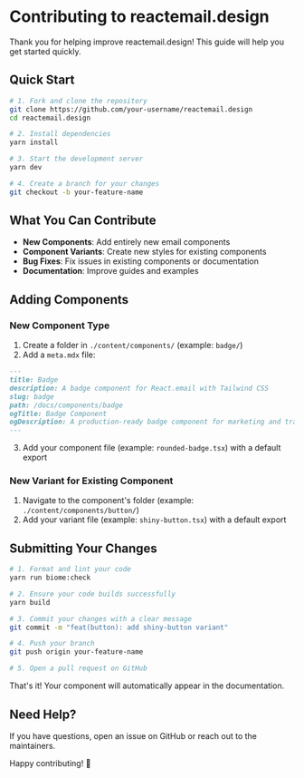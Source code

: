 # Contributing to reactemail.design

Thank you for helping improve reactemail.design! This guide will help you get started quickly.

## Quick Start

```bash
# 1. Fork and clone the repository
git clone https://github.com/your-username/reactemail.design
cd reactemail.design

# 2. Install dependencies
yarn install

# 3. Start the development server
yarn dev

# 4. Create a branch for your changes
git checkout -b your-feature-name
```

## What You Can Contribute

- **New Components**: Add entirely new email components
- **Component Variants**: Create new styles for existing components
- **Bug Fixes**: Fix issues in existing components or documentation
- **Documentation**: Improve guides and examples

## Adding Components

### New Component Type

1. Create a folder in `./content/components/` (example: `badge/`)
2. Add a `meta.mdx` file:

```md
---
title: Badge
description: A badge component for React.email with Tailwind CSS
slug: badge
path: /docs/components/badge
ogTitle: Badge Component
ogDescription: A production-ready badge component for marketing and transactional emails.
---
```

3. Add your component file (example: `rounded-badge.tsx`) with a default export

### New Variant for Existing Component

1. Navigate to the component's folder (example: `./content/components/button/`)
2. Add your variant file (example: `shiny-button.tsx`) with a default export

## Submitting Your Changes

```bash
# 1. Format and lint your code
yarn run biome:check

# 2. Ensure your code builds successfully
yarn build

# 3. Commit your changes with a clear message
git commit -m "feat(button): add shiny-button variant"

# 4. Push your branch
git push origin your-feature-name

# 5. Open a pull request on GitHub
```

That's it! Your component will automatically appear in the documentation.

## Need Help?

If you have questions, open an issue on GitHub or reach out to the maintainers.

Happy contributing! 🚀